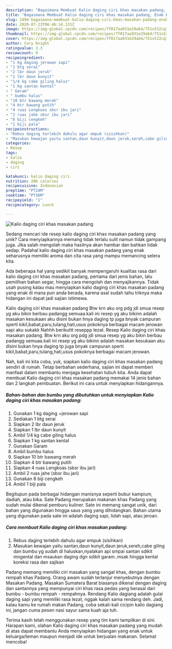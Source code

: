```yaml
---
description: "Bagaimana Membuat Kalio daging ciri khas masakan padang, Enak Banget"
title: "Bagaimana Membuat Kalio daging ciri khas masakan padang, Enak Banget"
slug: 2494-bagaimana-membuat-kalio-daging-ciri-khas-masakan-padang-enak-banget
date: 2020-07-23T06:46:14.131Z
image: https://img-global.cpcdn.com/recipes/7f017aa931e29a64/751x532cq70/kalio-daging-ciri-khas-masakan-padang-foto-resep-utama.jpg
thumbnail: https://img-global.cpcdn.com/recipes/7f017aa931e29a64/751x532cq70/kalio-daging-ciri-khas-masakan-padang-foto-resep-utama.jpg
cover: https://img-global.cpcdn.com/recipes/7f017aa931e29a64/751x532cq70/kalio-daging-ciri-khas-masakan-padang-foto-resep-utama.jpg
author: Cory Knight
ratingvalue: 3.3
reviewcount: 9
recipeingredient:
- "1 kg daging jerowan sapi"
- "1 btg serai"
- "2 lbr daun jeruk"
- "1 lbr daun kunyit"
- "1/4 kg cabe giling halus"
- "1 kg santan kental"
- " Garam"
- " bumbu halus"
- "10 btr bawang merah"
- "4 btr bawang putih"
- "4 ruas Lengkoas sbsr ibu jari"
- "2 ruas jahe sbsr ibu jari"
- "8 biji cengkeh"
- "1 biji pala"
recipeinstructions:
- "Rebus daging terlebih dahulu agar empuk (sisihkan)"
- "Masukan kewajan yaitu santan,daun kunyit,daun jeruk,sereh,cabe giling dan bumbu yg sudah di haluskan,nyalakan api smpai santan sdikit mngental dan msaukan daging dgn sdikit garam..msak hingga kental koreksi rasa dan sajikan"
categories:
- Resep
tags:
- kalio
- daging
- ciri

katakunci: kalio daging ciri 
nutrition: 286 calories
recipecuisine: Indonesian
preptime: "PT24M"
cooktime: "PT36M"
recipeyield: "1"
recipecategory: Lunch

---
```



![Kalio daging ciri khas masakan padang](https://img-global.cpcdn.com/recipes/7f017aa931e29a64/751x532cq70/kalio-daging-ciri-khas-masakan-padang-foto-resep-utama.jpg)

Sedang mencari ide resep kalio daging ciri khas masakan padang yang unik? Cara menyiapkannya memang tidak terlalu sulit namun tidak gampang juga. Jika salah mengolah maka hasilnya akan hambar dan bahkan tidak sedap. Padahal kalio daging ciri khas masakan padang yang enak seharusnya memiliki aroma dan cita rasa yang mampu memancing selera kita.

Ada beberapa hal yang sedikit banyak mempengaruhi kualitas rasa dari kalio daging ciri khas masakan padang, pertama dari jenis bahan, lalu pemilihan bahan segar, hingga cara mengolah dan menyajikannya. Tidak usah pusing kalau mau menyiapkan kalio daging ciri khas masakan padang yang enak di mana pun anda berada, karena asal sudah tahu triknya maka hidangan ini dapat jadi sajian istimewa.

Kalio daging ciri khas masakan padang Btw krn aku org pdg jdi smua resep yg aku bikin berbau padangg semuaa.kali ini resep yg aku bikinn adalah masakan kesukaan aku disini bukan hnya daging tp juga bnyak campuran sperti kikil,babat,paru,tulang,hati,usus pokoknya berbagai macam jerowan sapi aku sukakk Nahhh berikuttt reseppp lezat. Resep Kalio daging ciri khas masakan padang. Btw krn aku org pdg jdi smua resep yg aku bikin berbau padangg semuaa.kali ini resep yg aku bikinn adalah masakan kesukaan aku disini bukan hnya daging tp juga bnyak campuran sperti kikil,babat,paru,tulang,hati,usus pokoknya berbagai macam jerowan.


Nah, kali ini kita coba, yuk, siapkan kalio daging ciri khas masakan padang sendiri di rumah. Tetap berbahan sederhana, sajian ini dapat memberi manfaat dalam membantu menjaga kesehatan tubuh kita. Anda dapat membuat Kalio daging ciri khas masakan padang memakai 14 jenis bahan dan 2 langkah pembuatan. Berikut ini cara untuk menyiapkan hidangannya.

<!--inarticleads1-->

##### Bahan-bahan dan bumbu yang dibutuhkan untuk menyiapkan Kalio daging ciri khas masakan padang:

1. Gunakan 1 kg daging +jerowan sapi
1. Sediakan 1 btg serai
1. Siapkan 2 lbr daun jeruk
1. Siapkan 1 lbr daun kunyit
1. Ambil 1/4 kg cabe giling halus
1. Siapkan 1 kg santan kental
1. Gunakan  Garam
1. Ambil  bumbu halus
1. Siapkan 10 btr bawang merah
1. Siapkan 4 btr bawang putih
1. Siapkan 4 ruas Lengkoas (sbsr ibu jari)
1. Ambil 2 ruas jahe (sbsr ibu jari)
1. Gunakan 8 biji cengkeh
1. Ambil 1 biji pala


Begitupun pada berbagai hidangan manisnya seperti bubur kampium, dadiah, atau bika. Sate Padang merupakan makanan khas Padang yang sudah mulai dikenal pemburu kuliner. Sate ini memang sangat unik, dari bahan yang digunakan hingga saus yang yang dihidangkan. Bahan utama yang digunakan pada sate ini adalah daging sapi, lidah sapi, atau jeroan. 

<!--inarticleads2-->

##### Cara membuat Kalio daging ciri khas masakan padang:

1. Rebus daging terlebih dahulu agar empuk (sisihkan)
1. Masukan kewajan yaitu santan,daun kunyit,daun jeruk,sereh,cabe giling dan bumbu yg sudah di haluskan,nyalakan api smpai santan sdikit mngental dan msaukan daging dgn sdikit garam..msak hingga kental koreksi rasa dan sajikan


Padang memang memiliki ciri masakan yang sangat khas, dengan bumbu rempah khas Padang. Orang awam sudah terlanjur menyebutnya dengan Masakan Padang. Masakan Sumatera Barat biasanya dikenal dengan daging dan santannya yang mempunyai ciri khas rasa pedas yang berasal dari bumbu - bumbu rempah - rempahnya. Rendang Kalio dagiang adalah gulai daging sapi yang memiliki rasa lezat, nggak kalah sama rendang deh. Jadi, kalau kamu ke rumah makan Padang, coba sekali-kali cicipin kalio dagiang ini, jangan cuma pesen nasi sayur sama kuah aja tuh. 

Terima kasih telah menggunakan resep yang tim kami tampilkan di sini. Harapan kami, olahan Kalio daging ciri khas masakan padang yang mudah di atas dapat membantu Anda menyiapkan hidangan yang enak untuk keluarga/teman maupun menjadi ide untuk berjualan makanan. Selamat mencoba!
